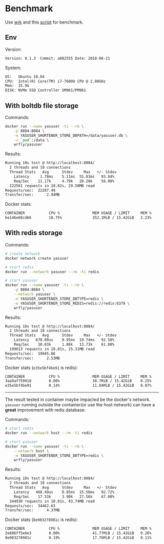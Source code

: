 # Benchmark

Use [wrk](https://github.com/wg/wrk) and this
[script](benchmark.lua) for benchmark.

## Env

Version:

```txt
Version: 0.1.3	Commit: a082555	Date: 2018-06-21
```

System:

```txt
OS:   Ubuntu 18.04
CPU:  Intel(R) Core(TM) i7-7600U CPU @ 2.80GHz
Mem:  15.9G
DISK: NVMe SSD Controller SM961/PM961
```

## With boltdb file storage

Commands:

```bash
docker run --name yasuser -ti --rm \
    -p 8084:8084 \
    -e YASUSER_SHORTENER_STORE_DBPATH=/data/yasuser.db \
    -v `pwd`:/data \
    wrfly/yasuser
```

Results:

```txt
Running 10s test @ http://localhost:8084/
  2 threads and 10 connections
  Thread Stats   Avg      Stdev     Max   +/- Stdev
    Latency     1.78ms    5.11ms  55.03ms   93.84%
    Req/Sec    11.17k     4.79k   20.20k    58.00%
  222561 requests in 10.02s, 29.50MB read
Requests/sec:  22207.48
Transfer/sec:      2.94MB
```

Docker stats:

```txt
CONTAINER           CPU %               MEM USAGE / LIMIT     MEM %               NET I/O             BLOCK I/O           PIDS
be146e68cd66        18.75%              352.1MiB / 15.42GiB   2.23%               32.7MB / 45.6MB     0B / 827MB          11
```

## With redis storage

Commands:

```bash
# create network
docker network create yasuser

# start redis
docker run --network yasuser --rm -ti redis

# start yasuser
docker run --name yasuser -ti --rm \
    -p 8084:8084 \
    --network yasuser \
    -e YASUSER_SHORTENER_STORE_DBTYPE=redis \
    -e YASUSER_SHORTENER_STORE_REDIS=redis://redis:6379 \
    wrfly/yasuser
```

Results:

```txt
Running 10s test @ http://localhost:8084/
  2 threads and 10 connections
  Thread Stats   Avg      Stdev     Max   +/- Stdev
    Latency   670.09us    0.95ms  19.74ms   92.58%
    Req/Sec    10.03k     1.86k   13.73k    61.00%
  199613 requests in 10.01s, 25.31MB read
Requests/sec:  19945.86
Transfer/sec:      2.53MB
```

Docker stats (`e35e5bf4be91` is redis):

```txt
CONTAINER           CPU %               MEM USAGE / LIMIT     MEM %               NET I/O             BLOCK I/O           PIDS
3aa9af759910        0.00%               38.7MiB / 15.42GiB    0.25%               47.8MB / 68.2MB     0B / 0B             15
e35e5bf4be91        0.14%               11.04MiB / 15.42GiB   0.07%               28.5MB / 18.5MB     0B / 0B             4
```

---

The result tested in container maybe impacted be the docker's network. `yasuser` running outside
the container(or use the host network) can have a **great** improvement with redis database:

Commands:

```bash
# start redis
docker run --network host --rm -ti redis

# start yasuser
docker run --name yasuser -ti --rm \
    --network host \
    -e YASUSER_SHORTENER_STORE_DBTYPE=redis \
    wrfly/yasuser
```

Results:

```txt
Running 10s test @ http://localhost:8084/
  2 threads and 10 connections
  Thread Stats   Avg      Stdev     Max   +/- Stdev
    Latency   468.49us    0.85ms  15.56ms   92.72%
    Req/Sec    17.33k     3.90k   27.56k    67.00%
  344930 requests in 10.01s, 43.74MB read
Requests/sec:  34462.63
Transfer/sec:      4.37MB
```

Docker stats (`8e903278981c` is redis):

```txt
CONTAINER           CPU %               MEM USAGE / LIMIT     MEM %               NET I/O             BLOCK I/O           PIDS
2e886ff5e6e3        0.00%               41.77MiB / 15.42GiB   0.26%               0B / 0B             0B / 0B             13
8e903278981c        0.19%               17.76MiB / 15.42GiB   0.11%               0B / 0B             0B / 3.92MB         4
```
